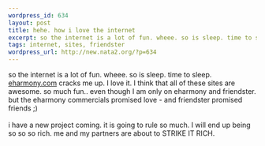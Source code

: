 ```yaml
--- 
wordpress_id: 634
layout: post
title: hehe. how i love the internet
excerpt: so the internet is a lot of fun. wheee. so is sleep. time to sleep. eharmony.com cracks me up. I love it. I think that all of these sites are awesome. so much fun.. even though I am only on eharmony and friendster. but the eharmony commercials promised love - and friendster promised friends ;)i have a new project coming. it is going to rule so much. ...
tags: internet, sites, friendster
wordpress_url: http://new.nata2.org/?p=634
---
```

so the internet is a lot of fun. wheee. so is sleep. time to sleep. <a href="http://www.eharmony.com">eharmony.com</a> cracks me up. I love it. I think that all of these sites are awesome. so much fun.. even though I am only on eharmony and friendster. but the eharmony commercials promised love - and friendster promised friends ;)<BR><br/>i have a new project coming. it is going to rule so much. I will end up being so so so rich. me and my partners are about to STRIKE IT RICH. 
